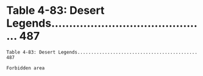 # Table 4-83: Desert Legends............................................ 487

```
Table 4-83: Desert Legends............................................ 487

Forbidden area
```
